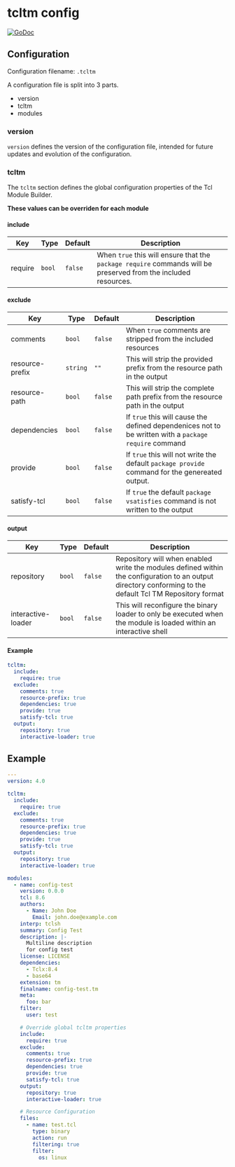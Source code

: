 # tcltm config

[![GoDoc](https://godoc.org/gitlab.timmertech.nl/tcl/tcltm?status.svg)](https://godoc.org/gitlab.timmertech.nl/tcl/tcltm)

## Configuration

Configuration filename: `.tcltm`

A configuration file is split into 3 parts.

* version
* tcltm
* modules

### version

`version` defines the version of the configuration file, intended for future updates and evolution of the configuration.

### tcltm

The `tcltm` section defines the global configuration properties of the Tcl Module Builder.

**These values can be overriden for each module**

#### include

| Key | Type | Default | Description |
|-----|------|---------|-------------|
| require | `bool` | `false` | When `true` this will ensure that the `package require` commands will be preserved from the included resources. |

#### exclude

| Key | Type | Default | Description |
|-----|------|---------|-------------|
| comments | `bool` | `false` | When `true` comments are stripped from the included resources |
| resource-prefix | `string` | `""` | This will strip the provided prefix from the resource path in the output |
| resource-path | `bool` | `false` | This will strip the complete path prefix from the resource path in the output |
| dependencies | `bool` | `false` | If `true` this will cause the defined dependenices not to be written with a `package require` command |
| provide | `bool` | `false` | If `true` this will not write the default `package provide` command for the genereated output. |
| satisfy-tcl | `bool` | `false` | If `true` the default `package vsatisfies` command is not written to the output |

#### output

| Key | Type | Default | Description |
|-----|------|---------|-------------|
| repository | `bool` | `false` | Repository will when enabled write the modules defined within the configuration to an output directory conforming to the default Tcl TM Repository format |
| interactive-loader | `bool` | `false` | This will reconfigure the binary loader to only be executed when the module is loaded within an interactive shell |

#### Example

```yaml
tcltm:
  include:
    require: true
  exclude:
    comments: true
    resource-prefix: true
    dependencies: true
    provide: true
    satisfy-tcl: true
  output:
    repository: true
    interactive-loader: true
```

## Example

```yaml
---
version: 4.0

tcltm:
  include:
    require: true
  exclude:
    comments: true
    resource-prefix: true
    dependencies: true
    provide: true
    satisfy-tcl: true
  output:
    repository: true
    interactive-loader: true

modules:
  - name: config-test
    version: 0.0.0
    tcl: 8.6
    authors:
      - Name: John Doe
        Email: john.doe@example.com
    interp: tclsh
    summary: Config Test
    description: |-
      Multiline description
      for config test
    license: LICENSE
    dependencies:
      - Tclx:8.4
      - base64
    extension: tm
    finalname: config-test.tm
    meta:
      foo: bar
    filter:
      user: test

    # Override global tcltm properties
    include:
      require: true
    exclude:
      comments: true
      resource-prefix: true
      dependencies: true
      provide: true
      satisfy-tcl: true
    output:
      repository: true
      interactive-loader: true

    # Resource Configuration
    files:
      - name: test.tcl
        type: binary
        action: run
        filtering: true
        filter:
          os: linux
```
